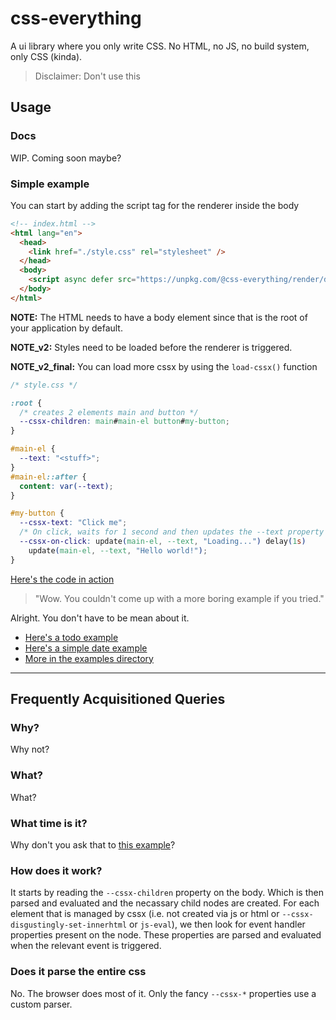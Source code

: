 # css-everything
A ui library where you only write CSS. No HTML, no JS, no build system, only CSS (kinda).

> Disclaimer: Don't use this


## Usage

### Docs
WIP. Coming soon maybe?

### Simple example
You can start by adding the script tag for the renderer inside the body
```html
<!-- index.html -->
<html lang="en">
  <head>
    <link href="./style.css" rel="stylesheet" />
  </head>
  <body>
    <script async defer src="https://unpkg.com/@css-everything/render/dist/renderer/index.js"></script>
  </body>
</html>
```

**NOTE:** The HTML needs to have a body element since that is the root of your application by default.

**NOTE_v2:** Styles need to be loaded before the renderer is triggered.

**NOTE_v2_final:** You can load more cssx by using the `load-cssx()` function

```css
/* style.css */

:root {
  /* creates 2 elements main and button */
  --cssx-children: main#main-el button#my-button;
}

#main-el {
  --text: "<stuff>";
}
#main-el::after {
  content: var(--text);
}

#my-button {
  --cssx-text: "Click me";
  /* On click, waits for 1 second and then updates the --text property #main-el */
  --cssx-on-click: update(main-el, --text, "Loading...") delay(1s)
    update(main-el, --text, "Hello world!");
}
```

[Here's the code in action](https://codepen.io/phenax/pen/gOZOLgR?editors=1100)

> "Wow. You couldn't come up with a more boring example if you tried."

Alright. You don't have to be mean about it.
- [Here's a todo example](https://codepen.io/phenax/pen/QWzWGaV?editors=1100)
- [Here's a simple date example](https://codepen.io/phenax/pen/KKbKNeb?editors=1100)
- [More in the examples directory](https://github.com/phenax/css-everything/tree/main/examples)


---


## Frequently Acquisitioned Queries
### Why?
Why not?

### What?
What?

### What time is it?
Why don't you ask that to [this example](https://codepen.io/phenax/pen/KKbKNeb?editors=1100)?

### How does it work?
It starts by reading the `--cssx-children` property on the body. Which is then parsed and evaluated and the necassary child nodes are created.
For each element that is managed by cssx (i.e. not created via js or html or `--cssx-disgustingly-set-innerhtml` or `js-eval`), we then look for event handler properties present on the node. These properties are parsed and evaluated when the relevant event is triggered.

### Does it parse the entire css
No. The browser does most of it. Only the fancy `--cssx-*` properties use a custom parser.

